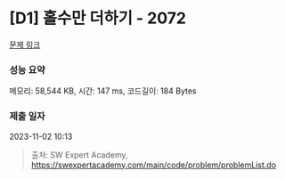 # [D1] 홀수만 더하기 - 2072 

[문제 링크](https://swexpertacademy.com/main/code/problem/problemDetail.do?contestProbId=AV5QSEhaA5sDFAUq) 

### 성능 요약

메모리: 58,544 KB, 시간: 147 ms, 코드길이: 184 Bytes

### 제출 일자

2023-11-02 10:13



> 출처: SW Expert Academy, https://swexpertacademy.com/main/code/problem/problemList.do